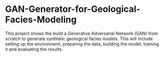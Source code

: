 # GAN-Generator-for-Geological-Facies-Modeling
This project shows the build a Generative Adversarial Network (GAN) from scratch to generate synthetic geological facies models. This will include setting up the environment, preparing the data, building the model, training it and evaluating the results.
